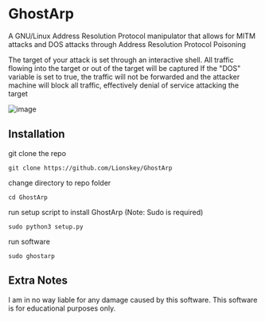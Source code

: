 # GhostArp
A GNU/Linux Address Resolution Protocol manipulator that allows for MITM attacks and DOS attacks through Address Resolution Protocol Poisoning

The target of your attack is set through an interactive shell. All traffic flowing into the target or out of the target will be captured
If the "DOS" variable is set to true, the traffic will not be forwarded and the attacker machine will block all traffic, effectively denial of service
attacking the target

![image](https://user-images.githubusercontent.com/55106700/204055996-642a17c8-3c1c-4fbd-abd4-a8946c4c7ef0.png)



## Installation

git clone the repo

`git clone https://github.com/Lionskey/GhostArp`

change directory to repo folder

`cd GhostArp`

run setup script to install GhostArp
(Note: Sudo is required)

`sudo python3 setup.py`

run software

`sudo ghostarp`

## Extra Notes
I am in no way liable for any damage caused by this software. This software is for educational purposes only.

